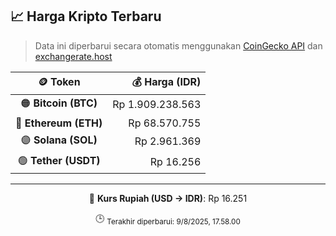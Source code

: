 

<!-- HARGA_KRIPTO -->
## 📈 Harga Kripto Terbaru

> Data ini diperbarui secara otomatis menggunakan [CoinGecko API](https://www.coingecko.com/) dan [exchangerate.host](https://exchangerate.host/)

<div align="center">

| 🪙 Token | 💰 Harga (IDR) |
|:------:|---------------:|
| 🟠 **Bitcoin (BTC)**   | Rp 1.909.238.563 |
| 🔵 **Ethereum (ETH)**  | Rp 68.570.755 |
| 🟣 **Solana (SOL)**    | Rp 2.961.369 |
| 🟢 **Tether (USDT)**   | Rp 16.256 |

---

💱 **Kurs Rupiah (USD → IDR)**: Rp 16.251

🕒 <sub>Terakhir diperbarui: 9/8/2025, 17.58.00</sub>

</div>
<!-- /HARGA_KRIPTO -->
